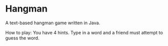 # Hangman
A text-based hangman game written in Java.

How to play:
You have 4 hints.
Type in a word and a friend must attempt to guess the word.
